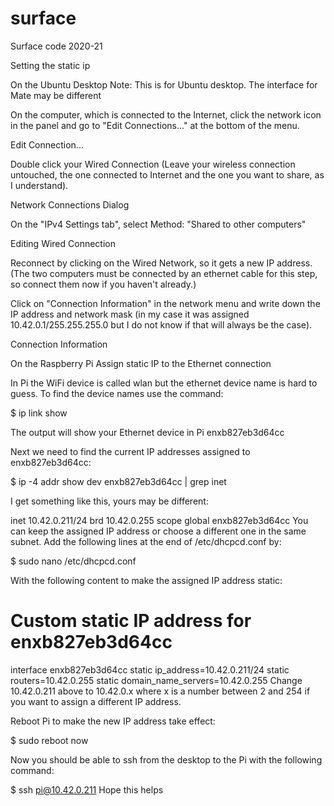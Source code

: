 # surface
Surface code 2020-21

Setting the static ip

On the Ubuntu Desktop
Note: This is for Ubuntu desktop. The interface for Mate may be different

On the computer, which is connected to the Internet, click the network icon in the panel and go to "Edit Connections..." at the bottom of the menu.

Edit Connection...

Double click your Wired Connection (Leave your wireless connection untouched, the one connected to Internet and the one you want to share, as I understand).

Network Connections Dialog

On the "IPv4 Settings tab", select Method: "Shared to other computers"

Editing Wired Connection

Reconnect by clicking on the Wired Network, so it gets a new IP address. (The two computers must be connected by an ethernet cable for this step, so connect them now if you haven't already.)

Click on "Connection Information" in the network menu and write down the IP address and network mask (in my case it was assigned 10.42.0.1/255.255.255.0 but I do not know if that will always be the case).

Connection Information

On the Raspberry Pi
Assign static IP to the Ethernet connection

In Pi the WiFi device is called wlan but the ethernet device name is hard to guess. To find the device names use the command:

$ ip link show

The output will show your Ethernet device in Pi enxb827eb3d64cc

Next we need to find the current IP addresses assigned to enxb827eb3d64cc:

$ ip -4 addr show dev enxb827eb3d64cc | grep inet

I get something like this, yours may be different:

inet 10.42.0.211/24 brd 10.42.0.255 scope global enxb827eb3d64cc
You can keep the assigned IP address or choose a different one in the same subnet. Add the following lines at the end of /etc/dhcpcd.conf by:

$ sudo nano /etc/dhcpcd.conf

With the following content to make the assigned IP address static:

# Custom static IP address for enxb827eb3d64cc
interface enxb827eb3d64cc
static ip_address=10.42.0.211/24
static routers=10.42.0.255
static domain_name_servers=10.42.0.255
Change 10.42.0.211 above to 10.42.0.x where x is a number between 2 and 254 if you want to assign a different IP address.

Reboot Pi to make the new IP address take effect:

$ sudo reboot now

Now you should be able to ssh from the desktop to the Pi with the following command:

$ ssh pi@10.42.0.211
Hope this helps